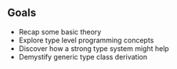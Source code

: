 ## Goals

- Recap some basic theory
- Explore type level programming concepts
- Discover how a strong type system might help
- Demystify generic type class derivation